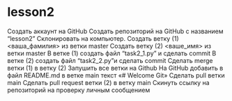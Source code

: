 # lesson2
Создать аккаунт на GitHub
Создать репозиторий на GitHub с названием “lesson2” 
Склонировать на компьютер. 
Создать ветку (1) <ваша_фамилия> из ветки master
Создать ветку (2) <ваше_имя> из ветки master
В ветке (1) создать файл “task2_1.py” и сделать commit
В ветке (2) создать файл “task2_2.py”и сделать commit
Сделать merge ветки (1) в ветку (2)
Запушить все ветки на Github
На GitHub добавить в файл README.md в ветке main  текст «# Welcome Git»
Сделать pull ветки main
Сделать pull request ветки (2) в ветку main
Скинуть ссылку на репозиторий на проверку личным сообщением